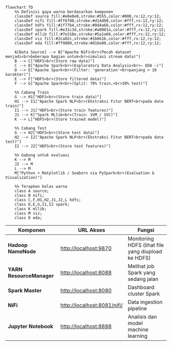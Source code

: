 ```mermaid
flowchart TD
    %% Definisi gaya warna berdasarkan komponen
    classDef source fill:#e0e0e0,stroke:#555,color:#000,rx:12,ry:12;
    classDef nifi fill:#ff6f00,stroke:#d14d00,color:#fff,rx:12,ry:12;
    classDef hdfs fill:#1f77b4,stroke:#0d4a6b,color:#fff,rx:12,ry:12;
    classDef spark fill:#e31c3d,stroke:#a0001a,color:#fff,rx:12,ry:12;
    classDef mllib fill:#7e318e,stroke:#5a1a66,color:#fff,rx:12,ry:12;
    classDef viz fill:#2ca02c,stroke:#1b661b,color:#fff,rx:12,ry:12;
    classDef eda fill:#ff9800,stroke:#d16e00,color:#fff,rx:12,ry:12;

    A[Data Source] --> B["Apache NiFi<br>(Pecah dataset menjadi<br>beberapa bagian untuk<br>simulasi stream data)"]
    B --> C["HDFS<br>(Store raw data)"]
    C --> D["Apache Spark<br>(Exploratory Data Analysis<br>— EDA —)"]
    D --> E["Apache Spark<br>(Filter: 'generation'<br>panjang > 10 karakter)"]
    E --> F["HDFS<br>(Store filtered data)"]
    F --> G["Apache Spark<br>(Split: 70% train,<br>30% test)"]
    
    %% Cabang Train
    G --> H1["HDFS<br>(Store train data)"]
    H1 --> I1["Apache Spark NLP<br>(Ekstraksi Fitur BERT<br>pada data train)"]
    I1 --> J1["HDFS<br>(Store train features)"]
    J1 --> K["Spark MLlib<br>(Train: SVM / SVC)"]
    K --> L["HDFS<br>(Store trained model)"]
    
    %% Cabang Test
    G --> H2["HDFS<br>(Store test data)"]
    H2 --> I2["Apache Spark NLP<br>(Ekstraksi Fitur BERT<br>pada data test)"]
    I2 --> J2["HDFS<br>(Store test features)"]
    
    %% Gabung untuk evaluasi
    K --> M
    J2 --> M
    L --> M
    M["Python + Matplotlib / Seaborn via PySpark<br>(Evaluation & Visualization)"]

    %% Terapkan kelas warna
    class A source;
    class B nifi;
    class C,F,H1,H2,J1,J2,L hdfs;
    class D,E,G,I1,I2 spark;
    class K mllib;
    class M viz;
    class D eda;
```

| Komponen                 | URL Akses                                      | Fungsi                                             |
| ------------------------ | ---------------------------------------------- | -------------------------------------------------- |
| **Hadoop NameNode**      | [http://localhost:9870](http://localhost:9870) | Monitoring HDFS (lihat file yang diupload ke HDFS) |
| **YARN ResourceManager** | [http://localhost:8088](http://localhost:8088) | Melihat job Spark yang sedang jalan                |
| **Spark Master**         | [http://localhost:8080](http://localhost:8080) | Dashboard cluster Spark                            |
| **NiFi**                 | [http://localhost:8081/nifi/](http://localhost:8081/nifi/) | Data ingestion pipeline                            |
| **Jupyter Notebook**     | [http://localhost:8888](http://localhost:8888) | Analisis dan model machine learning                |

